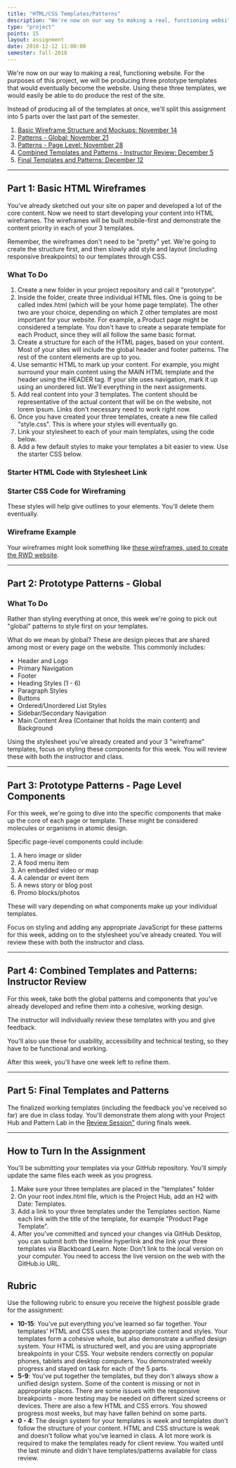 ```yaml
---
title: "HTML/CSS Templates/Patterns"
description: "We're now on our way to making a real, functioning website."
type: "project"
points: 15
layout: assignment
date: 2018-12-12 11:00:00
semester: fall-2018
---
```


We're now on our way to making a real, functioning website.  For the purposes of this project, we will be producing three prototype templates that would eventually become the website.  Using these three templates, we would easily be able to do produce the rest of the site.

Instead of producing all of the templates at once, we'll split this assignment into 5 parts over the last part of the semester.

1.  <a href="#1">Basic Wireframe Structure and Mockups: November 14</a>
2.  <a href="#2">Patterns - Global: November 21</a>
3.  <a href="#3">Patterns - Page Level: November 28</a>
4.  <a href="#4">Combined Templates and Patterns - Instructor Review: December 5</a>
5.  <a href="#5">Final Templates and Patterns: December 12</a>

---

<span id="1"></span>

## Part 1: Basic HTML Wireframes

You've already sketched out your site on paper and developed a lot of the core content.  Now we need to start developing your content into HTML wireframes.  The wireframes will be built mobile-first and demonstrate the content priority in each of your 3 templates.

Remember, the wireframes don't need to be "pretty" yet.  We're going to create the structure first, and then slowly add style and layout (including responsive breakpoints) to our templates through CSS.

### What To Do

1.  Create a new folder in your project repository and call it "prototype".  
2.  Inside the folder, create three individual HTML files.  One is going to be called index.html (which will be your home page template).  The other two are your choice, depending on which 2 other templates are most important for your website.  For example, a Product page might be considered a template.  You don't have to create a separate template for each Product, since they will all follow the same basic format.
3. Create a structure for each of the HTML pages, based on your content.  Most of your sites will include the global header and footer patterns.  The rest of the content elements are up to you.
4. Use semantic HTML to mark up your content.  For example, you might surround your main content using the MAIN HTML template and the header using the HEADER tag. If your site uses navigation, mark it up using an unordered list.  We'll everything in the next assignments.
5. Add real content into your 3 templates.  The content should be representative of the actual content that will be on the website, not lorem ipsum.  Links don't necessary need to work right now.
6. Once you have created your three templates, create a new file called "style.css".  This is where your styles will eventually go.
7. Link your stylesheet to each of your main templates, using the code below.
8. Add a few default styles to make your templates a bit easier to view.  Use the starter CSS below.

### Starter HTML Code with Stylesheet Link

<script src="https://gist.github.com/challahan/08eddc8da7152f483f99.js"></script>

### Starter CSS Code for Wireframing

These styles will help give outlines to your elements.  You'll delete them eventually.

<script src="https://gist.github.com/challahan/8d1a513d126feb7e69ce.js"></script>

### Wireframe Example

Your wireframes might look something like <a href="http://rwdkent.com/wireframes/index.html">these wireframes, used to create the RWD website</a>.

---

<span id="2"></span>

## Part 2: Prototype Patterns - Global

### What To Do

Rather than styling everything at once, this week we're going to pick out "global" patterns to style first on your templates.

What do we mean by global?  These are design pieces that are shared among most or every page on the website.  This commonly includes:

* Header and Logo
* Primary Navigation
* Footer
* Heading Styles (1 - 6)
* Paragraph Styles
* Buttons
* Ordered/Unordered List Styles
* Sidebar/Secondary Navigation
* Main Content Area (Container that holds the main content) and Background

Using the stylesheet you've already created and your 3 "wireframe" templates, focus on styling these components for this week.  You will review these with both the instructor and class.  

---

<span id="3"></span>

## Part 3: Prototype Patterns - Page Level Components

For this week, we're going to dive into the specific components that make up the core of each page or template.  These might be considered molecules or organisms in atomic design.  

Specific page-level components could include:

1.  A hero image or slider
2.  A food menu item
3.  An embedded video or map
4.  A calendar or event item
5.  A news story or blog post
6.  Promo blocks/photos

These will vary depending on what components make up your individual templates.

Focus on styling and adding any appropriate JavaScript for these patterns for this week, adding on to the stylesheet you've already created.  You will review these with both the instructor and class.  

---

<span id="4"></span>

## Part 4: Combined Templates and Patterns: Instructor Review

For this week, take both the global patterns and components that you've already developed and refine them into a cohesive, working design.  

The instructor will individually review these templates with you and give feedback.

You'll also use these for usability, accessibility and technical testing, so they have to be functional and working.

After this week, you'll have one week left to refine them.

---

<span id="5"></span>

## Part 5: Final Templates and Patterns

The finalized working templates (including the feedback you've received so far) are due in class today.  You'll demonstrate them along with your Project Hub and Pattern Lab in the <a href="http://rwd.web/class/assignments/timeline-presentation/">Review Session"</a> during finals week.

---

## How to Turn In the Assignment

You'll be submitting your templates via your GitHub repository.  You'll simply update the same files each week as you progress.  

1.  Make sure your three templates are placed in the "templates" folder
2.  On your root index.html file, which is the Project Hub, add an H2 with Date: Templates.
3.  Add a link to your three templates under the Templates section.  Name each link with the title of the template, for example "Product Page Template".
4.  After you've committed and synced your changes via GitHub Desktop, you can submit both the timeline hyperlink and the link your three templates via Blackboard Learn.  Note: Don't link to the local version on your computer.  You need to access the live version on the web with the GitHub.io URL.

## Rubric

Use the following rubric to ensure you receive the highest possible grade for the assignment:

* **10-15**: You've put everything you've learned so far together.  Your templates' HTML and CSS uses the appropriate content and styles.  Your templates form a cohesive whole, but also demonstrate a unified design system.  Your HTML is structured well, and you are using appropriate breakpoints in your CSS. Your website renders correctly on popular phones, tablets and desktop computers. You demonstrated weekly progress and stayed on task for each of the 5 parts.
* **5-9**: You've put together the templates, but they don't always show a unified design system.  Some of the content is missing or not in appropriate places.  There are some issues with the responsive breakpoints - more testing may be needed on different sized screens or devices.  There are also a few HTML and CSS errors.  You showed progress most weeks, but may have fallen behind on some parts.
* **0 - 4**: The design system for your templates is week and templates don't follow the structure of your content.  HTML and CSS structure is weak and doesn't follow what you've learned in class.   A lot more work is required to make the templates ready for client review.  You waited until the last minute and didn't have templates/patterns available for class review.
